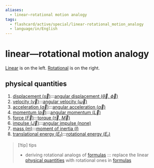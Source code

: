 ```yaml
---
aliases:
  - linear—rotational motion analogy
tags:
  - flashcard/active/special/linear-rotational_motion_analogy
  - language/in/English
---
```


# linear—rotational motion analogy

[Linear](linear%20motion.md) is on the left. [Rotational](rotation.md) is on the right.

## physical quantities

1. [displacement ($\vec{s}$)](../general/displacement%20(geometry).md):::[angular displacement ($\vec{\theta}$, $\vec{\phi}$)](../general/angular%20displacement.md) <!--SR:!2024-11-25,278,330!2027-07-18,1027,350-->
2. [velocity ($\vec{v}$)](../general/velocity.md):::[angular velocity ($\vec{\omega}$)](../general/angular%20velocity.md) <!--SR:!2024-10-13,244,330!2027-04-24,964,350-->
3. [acceleration ($\vec{a}$)](../general/acceleration.md):::[angular acceleration ($\vec{\alpha}$)](../general/angular%20acceleration.md) <!--SR:!2024-10-18,248,330!2027-04-06,950,350-->
4. [momentum ($\vec{p}$)](../general/momentum.md):::[angular momentum ($\vec{L}$)](../general/angular%20momentum.md) <!--SR:!2024-12-12,291,330!2024-11-09,265,330-->
5. [force ($\vec{F}$)](../general/force.md):::[torque ($\vec{\tau}$, $\vec{M}$)](../general/torque.md) <!--SR:!2027-08-12,1050,350!2024-12-11,290,330-->
6. [impulse ($\vec{J}$)](../general/impulse%20(physics).md):::[angular impulse (none)](../general/angular%20momentum.md) <!--SR:!2025-01-12,286,342!2025-04-16,380,362-->
7. [mass ($m$)](../general/mass.md):::[moment of inertia ($I$)](../general/moment%20of%20inertia.md) <!--SR:!2024-11-20,274,330!2027-05-29,991,350-->
8. [translational energy ($E_t$)](../general/kinetic%20energy.md):::[rotational energy ($E_r$)](../general/rotational%20energy.md) <!--SR:!2024-10-23,252,330!2024-11-26,278,330-->

> [!tip] tips
>
> - deriving rotational analogs of [formulas](../general/formula.md) ::: replace the linear [physical quantities](#physical%20quantities) with rotational ones in [formulas](../general/formula.md) <!--SR:!2027-09-04,1068,350!2025-11-09,486,386-->
